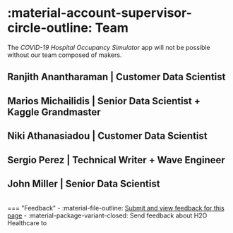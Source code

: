 # :material-account-supervisor-circle-outline: Team 

The *COVID-19 Hospital Occupancy Simulator* app will not be possible without our team composed of makers. 

## Ranjith Anantharaman | Customer Data Scientist

## Marios Michailidis | Senior Data Scientist + Kaggle Grandmaster 

## Niki Athanasiadou | Customer Data Scientist

## Sergio Perez | Technical Writer + Wave Engineer   

## John Miller | Senior Data Scientist





<br>
=== "Feedback"
    - :material-file-outline: <a href="" target="_blank">Submit and view feedback for this page</a>
    - :material-package-variant-closed: Send feedback about H2O Healthcare to <niki.athanasiadou@h2o.ai>